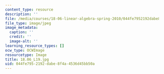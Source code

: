 ```yaml
---
content_type: resource
description: ''
file: /media/courses/18-06-linear-algebra-spring-2010/044fe7952192dabe8f4a4536d45bb50a_18.06_L19.jpg
file_type: image/jpeg
image_metadata:
  caption: ''
  credit: ''
  image-alt: ''
learning_resource_types: []
ocw_type: OCWImage
resourcetype: Image
title: 18.06_L19.jpg
uid: 044fe795-2192-dabe-8f4a-4536d45bb50a
---
```

